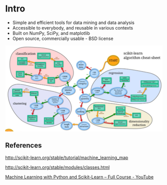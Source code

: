 # Intro

- Simple and efficient tools for data mining and data analysis
- Accessible to everybody, and reusable in various contexts
- Built on NumPy, SciPy, and matplotlib
- Open source, commercially usable - BSD license

![image](../../media/sci-Intro-image1.jpg)

## References

<http://scikit-learn.org/stable/tutorial/machine_learning_map>

<http://scikit-learn.org/stable/modules/classes.html>

[Machine Learning with Python and Scikit-Learn – Full Course - YouTube](https://www.youtube.com/watch?v=hDKCxebp88A)
